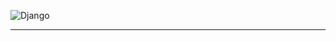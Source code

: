 ![Django](https://img.shields.io/badge/django-%23092E20.svg?style=for-the-badge&logo=django&logoColor=white)
____
